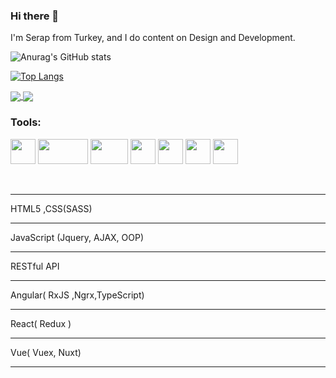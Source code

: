 ### Hi there 👋

I'm Serap from Turkey, and I do content on Design and Development.



![Anurag's GitHub stats](https://github-readme-stats-sigma-five.vercel.app/api?username=SerapErkan&theme=buefy&show_icons=true&hide=contribs,prs) 

[![Top Langs](https://github-readme-stats-sigma-five.vercel.app/api/top-langs/?username=SerapErkan&layout=compact&theme=buefy)](https://github.com/SerapErkan/github-readme-stats)

 <a href="https://github.com/SerapErkan/react_training_app.git">
  <img align="center" src="https://github-readme-stats-sigma-five.vercel.app/api/pin/?username=SerapErkan&theme=buefy&repo=react_training_app"/>
</a> 
<a href="https://github.com/SerapErkan/angular-training-projects-.git">
  <img align="center" src="https://github-readme-stats-sigma-five.vercel.app/api/pin/?username=SerapErkan&theme=buefy&repo=angular-training-projects-" />
</a>


<!--   
https://www.vectorlogo.zone/logos/twitter/twitter-tile.svg
https://www.vectorlogo.zone/logos/instagram/instagram-icon.svg
https://www.vectorlogo.zone/logos/linkedin/linkedin-tile.svg -->



<h3 align="left">Tools:</h3>
<p align="left"> 
 
   <img src="https://www.vectorlogo.zone/logos/w3_html5/w3_html5-icon.svg"  width="40" height="40"/> 
   <img src="https://www.vectorlogo.zone/logos/w3_css/w3_css-ar21.svg"  width="80" height="40"/> 
   <img src="https://www.vectorlogo.zone/logos/getbootstrap/getbootstrap-ar21.svg"  width="60" height="40"/> 
   <img src="https://www.vectorlogo.zone/logos/javascript/javascript-vertical.svg"  width="40" height="40"/> 
   <img src="https://www.vectorlogo.zone/logos/reactjs/reactjs-icon.svg"  width="40" height="40"/>
   <img src="https://www.vectorlogo.zone/logos/vuejs/vuejs-icon.svg"  width="40" height="40"/>
   <img src="https://www.vectorlogo.zone/logos/angular/angular-icon.svg"  width="40" height="40"/> </p>
<br>
<hr>
HTML5 ,CSS(SASS)
<hr>
JavaScript (Jquery, AJAX, OOP)
<hr>
RESTful API
<hr>
Angular( RxJS ,Ngrx,TypeScript)
<hr>
React( Redux )
<hr>
Vue( Vuex, Nuxt)
<hr>

